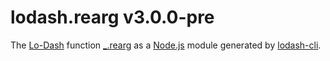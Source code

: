 # lodash.rearg v3.0.0-pre

The [Lo-Dash](https://lodash.com/) function [_.rearg](http://lodash.com/docs#rearg) as a [Node.js](http://nodejs.org/) module generated by [lodash-cli](https://www.npmjs.com/package/lodash-cli).
